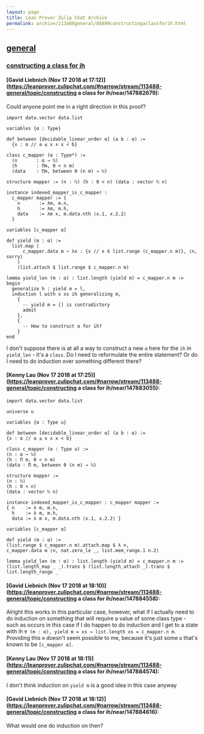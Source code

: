 ```yaml
---
layout: page
title: Lean Prover Zulip Chat Archive 
permalink: archive/113488general/86899constructingaclassforih.html
---
```


## [general](index.html)
### [constructing a class for ih](86899constructingaclassforih.html)

#### [Gavid Liebnich (Nov 17 2018 at 17:12)](https://leanprover.zulipchat.com/#narrow/stream/113488-general/topic/constructing a class for ih/near/147882679):
Could anyone point me in a right direction in this proof?
```lean
import data.vector data.list

variables {α : Type}

def between [decidable_linear_order α] (a b : α) :=
  {x : α // a ≤ x ∧ x < b}

class c_mapper (α : Type*) :=
  (n       : α → ℕ)
  (h       : Πm, 0 < n m)
  (data    : Πm, between 0 (n m) → ℕ)

structure mapper := (n : ℕ) (h : 0 < n) (data : vector ℕ n)

instance indexed_mapper_is_c_mapper :
  c_mapper mapper := {
    n       := λm, m.n,
    h       := λm, m.h,
    data    := λm x, m.data.nth ⟨x.1, x.2.2⟩
  }

variables [c_mapper α]

def yield (m : α) :=
  list.map (
      c_mapper.data m ∘ λn : {x // x ∈ list.range (c_mapper.n m)}, ⟨n, sorry⟩
    )
    (list.attach $ list.range $ c_mapper.n m)

lemma yield_len (m : α) : list.length (yield m) = c_mapper.n m :=
begin
  generalize h : yield m = l,
  induction l with x xs ih generalizing m,
    {
      -- yield m = [] is contradictory
      admit
    },
    {
      -- How to construct α for ih?
    }
end
```
I don't suppose there is at all a way to construct a new `α` here for the `ih` in `yield_len`  - it's a `class`. Do I need to reformulate the entire statement? Or do I need to do induction over something different there?

#### [Kenny Lau (Nov 17 2018 at 17:25)](https://leanprover.zulipchat.com/#narrow/stream/113488-general/topic/constructing a class for ih/near/147883055):
```lean
import data.vector data.list

universe u

variables {α : Type u}

def between [decidable_linear_order α] (a b : α) :=
{x : α // a ≤ x ∧ x < b}

class c_mapper (α : Type u) :=
(n : α → ℕ)
(h : Π m, 0 < n m)
(data : Π m, between 0 (n m) → ℕ)

structure mapper :=
(n : ℕ)
(h : 0 < n)
(data : vector ℕ n)

instance indexed_mapper_is_c_mapper : c_mapper mapper :=
{ n    := λ m, m.n,
  h    := λ m, m.h,
  data := λ m x, m.data.nth ⟨x.1, x.2.2⟩ }

variables [c_mapper α]

def yield (m : α) :=
(list.range $ c_mapper.n m).attach.map $ λ n,
c_mapper.data m ⟨n, nat.zero_le _, list.mem_range.1 n.2⟩

lemma yield_len (m : α) : list.length (yield m) = c_mapper.n m :=
(list.length_map _ _).trans $ (list.length_attach _).trans $ list.length_range _
```

#### [Gavid Liebnich (Nov 17 2018 at 18:10)](https://leanprover.zulipchat.com/#narrow/stream/113488-general/topic/constructing a class for ih/near/147884558):
Alright this works in this particular case, however, what if I actually need to do induction on something that will require a value of some class type - such as occurs in this case if I do happen to do induction and I get to a state with ih `∀ (m : α), yield m = xs → list.length xs = c_mapper.n m`. Providing this `m` doesn't seem possible to me, because it's just some `α` that's known to be `[c_mapper α]`.

#### [Kenny Lau (Nov 17 2018 at 18:11)](https://leanprover.zulipchat.com/#narrow/stream/113488-general/topic/constructing a class for ih/near/147884574):
I don't think induction on `yield m` is a good idea in this case anyway

#### [Gavid Liebnich (Nov 17 2018 at 18:12)](https://leanprover.zulipchat.com/#narrow/stream/113488-general/topic/constructing a class for ih/near/147884616):
What would one do induction on then?

